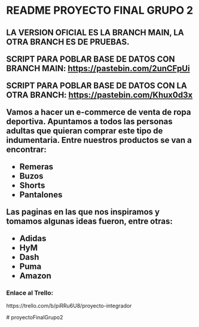 <h1>README PROYECTO FINAL GRUPO 2<h2>
  
  LA VERSION OFICIAL ES LA BRANCH MAIN, LA OTRA BRANCH ES DE PRUEBAS.
  
 SCRIPT PARA POBLAR BASE DE DATOS CON BRANCH MAIN:
https://pastebin.com/2unCFpUi
  
 SCRIPT PARA POBLAR BASE DE DATOS CON LA OTRA BRANCH:
https://pastebin.com/Khux0d3x
  
  

<p>
Vamos a hacer un e-commerce de venta de ropa deportiva. Apuntamos a todos las personas adultas que quieran comprar este tipo de indumentaria. Entre nuestros productos se van a encontrar:
</p>
<ul>
  <li>Remeras</li>
  <li>Buzos</li>
  <li>Shorts</li>
  <li>Pantalones</li>
</ul>

<p>
Las paginas en las que nos inspiramos y tomamos algunas ideas fueron, entre otras:
</p>
<ul>
  <li>Adidas</li>
  <li>HyM</li>
  <li>Dash</li>
  <li>Puma</li>
  <li>Amazon</li>
</ul>

<h3>Enlace al Trello:</h3>
<p>https://trello.com/b/piRRu6U8/proyecto-integrador</p>
#   p r o y e c t o F i n a l G r u p o 2 
 
 
